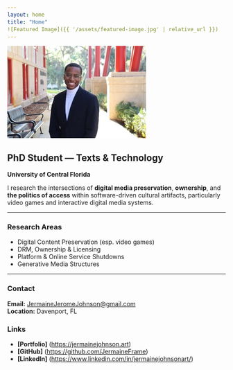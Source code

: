 ```yaml
---
layout: home
title: "Home"
![Featured Image]({{ '/assets/featured-image.jpg' | relative_url }})
---
```

![Portrait of Jermaine Johnson](/assets/featured-image.jpg)

## PhD Student — Texts & Technology  
**University of Central Florida**

I research the intersections of **digital media preservation**, **ownership**, and **the politics of access** within software-driven cultural artifacts, particularly video games and interactive digital media systems.

---

### **Research Areas**
- Digital Content Preservation (esp. video games)
- DRM, Ownership & Licensing
- Platform & Online Service Shutdowns
- Generative Media Structures

---

### **Contact**
**Email:** JermaineJeromeJohnson@gmail.com  
**Location:** Davenport, FL  

### **Links**
- **[Portfolio]** (https://jermainejohnson.art) 
- **[GitHub]** (https://github.com/JermaineFrame) 
- **[LinkedIn]** (https://www.linkedin.com/in/jermainejohnsonart/)